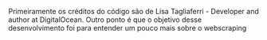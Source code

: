 Primeiramente os créditos do código são de Lisa Tagliaferri - Developer and author at DigitalOcean.
Outro ponto é que o objetivo desse desenvolvimento foi para entender um pouco mais sobre o webscraping

